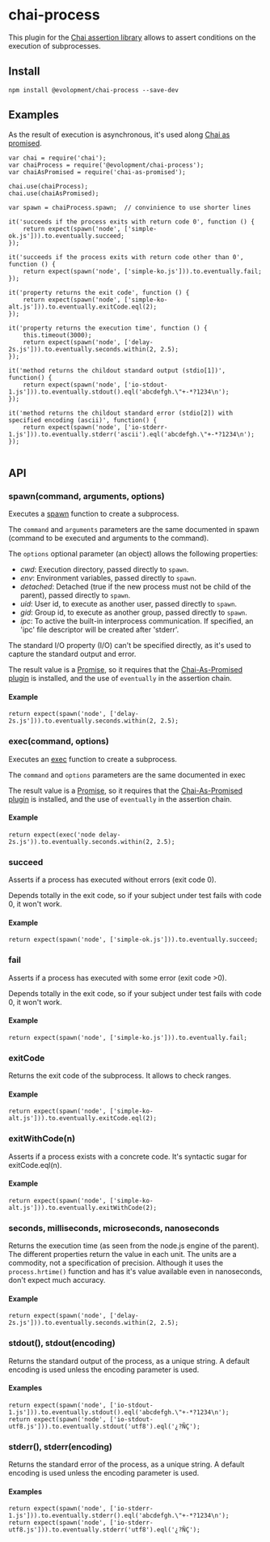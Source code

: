 chai-process
============

This plugin for the [Chai assertion library](http://chaijs.com/) allows to assert conditions on the execution of subprocesses.

Install
-------

```
npm install @evolopment/chai-process --save-dev
```


Examples
--------

As the result of execution is asynchronous, it's used along [Chai as promised](http://chaijs.com/plugins/chai-as-promised).

```
var chai = require('chai');
var chaiProcess = require('@evolopment/chai-process');
var chaiAsPromised = require('chai-as-promised');

chai.use(chaiProcess);
chai.use(chaiAsPromised);

var spawn = chaiProcess.spawn;  // convinience to use shorter lines

it('succeeds if the process exits with return code 0', function () {
    return expect(spawn('node', ['simple-ok.js'])).to.eventually.succeed;
});

it('succeeds if the process exits with return code other than 0', function () {
    return expect(spawn('node', ['simple-ko.js'])).to.eventually.fail;
});

it('property returns the exit code', function () {
    return expect(spawn('node', ['simple-ko-alt.js'])).to.eventually.exitCode.eql(2);
});

it('property returns the execution time', function () {
    this.timeout(3000);
    return expect(spawn('node', ['delay-2s.js'])).to.eventually.seconds.within(2, 2.5);
});

it('method returns the childout standard output (stdio[1])', function() {
    return expect(spawn('node', ['io-stdout-1.js'])).to.eventually.stdout().eql('abcdefgh.\"+-*?1234\n');
});

it('method returns the childout standard error (stdio[2]) with specified encoding (ascii)', function() {
    return expect(spawn('node', ['io-stderr-1.js'])).to.eventually.stderr('ascii').eql('abcdefgh.\"+-*?1234\n');
});


```

API
---

### spawn(command, arguments, options)

Executes a [spawn](https://nodejs.org/dist/v4.2.2/docs/api/child_process.html#child_process_child_process_spawn_command_args_options)
function to create a subprocess.

The `command` and `arguments` parameters are the same documented in spawn (command to be executed and arguments to the command).

The `options` optional parameter (an object) allows the following properties:

- *cwd*: Execution directory, passed directly to `spawn`.
- *env*: Environment variables, passed directly to `spawn`.
- *detached*: Detached (true if the new process must not be child of the parent), passed directly to `spawn`.
- *uid*: User id, to execute as another user, passed directly to `spawn`.
- *gid*: Group id, to execute as another group, passed directly to `spawn`.
- *ipc*: To active the built-in interprocess communication. If specified, an 'ipc' file descriptor will be created
  after 'stderr'.
  
The standard I/O property (I/O) can't be specified directly, as it's used to capture the standard output and error. 

The result value is a [Promise](https://promisesaplus.com/), so it requires that the 
[Chai-As-Promised plugin](https://github.com/domenic/chai-as-promised/) is installed,
and the use of `eventually` in the assertion chain.
  
#### Example
```
return expect(spawn('node', ['delay-2s.js'])).to.eventually.seconds.within(2, 2.5);
```

### exec(command, options)

Executes an [exec](https://nodejs.org/dist/v4.2.2/docs/api/child_process.html#child_process_child_process_exec_command_options_callback)
function to create a subprocess.

The `command` and `options` parameters are the same documented in exec 

The result value is a [Promise](https://promisesaplus.com/), so it requires that the 
[Chai-As-Promised plugin](https://github.com/domenic/chai-as-promised/) is installed,
and the use of `eventually` in the assertion chain.
  
#### Example
```
return expect(exec('node delay-2s.js')).to.eventually.seconds.within(2, 2.5);
```

### succeed

Asserts if a process has executed without errors (exit code 0).

Depends totally in the exit code, so if your subject under test fails with code 0, it won't work.

#### Example

```
return expect(spawn('node', ['simple-ok.js'])).to.eventually.succeed;
```


### fail

Asserts if a process has executed with some error (exit code >0).

Depends totally in the exit code, so if your subject under test fails with code 0, it won't work.

#### Example

```
return expect(spawn('node', ['simple-ko.js'])).to.eventually.fail;
```


### exitCode

Returns the exit code of the subprocess. It allows to check ranges.

#### Example

```
return expect(spawn('node', ['simple-ko-alt.js'])).to.eventually.exitCode.eql(2);
```


### exitWithCode(n)

Asserts if a process exists with a concrete code. It's syntactic sugar for exitCode.eql(n).

#### Example

```
return expect(spawn('node', ['simple-ko-alt.js'])).to.eventually.exitWithCode(2);
```


### seconds, milliseconds, microseconds, nanoseconds

Returns the execution time (as seen from the node.js engine of the parent).
The different properties return the value in each unit. The units are a commodity, not a specification of precision.
Although it uses the `process.hrtime()` function and has it's value available even in nanoseconds,
don't expect much accuracy.

#### Example

```
return expect(spawn('node', ['delay-2s.js'])).to.eventually.seconds.within(2, 2.5);
```


### stdout(), stdout(encoding)

Returns the standard output of the process, as a unique string.
A default encoding is used unless the encoding parameter is used.

#### Examples

```
return expect(spawn('node', ['io-stdout-1.js'])).to.eventually.stdout().eql('abcdefgh.\"+-*?1234\n');
return expect(spawn('node', ['io-stdout-utf8.js'])).to.eventually.stdout('utf8').eql('¿?ÑÇ');
```

### stderr(), stderr(encoding)

Returns the standard error of the process, as a unique string.
A default encoding is used unless the encoding parameter is used.

#### Examples

```
return expect(spawn('node', ['io-stderr-1.js'])).to.eventually.stderr().eql('abcdefgh.\"+-*?1234\n');
return expect(spawn('node', ['io-stderr-utf8.js'])).to.eventually.stderr('utf8').eql('¿?ÑÇ');
```
